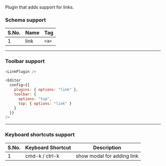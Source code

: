 Plugin that adds support for links.

### Schema support

| S.No. | Name | Tag   |
| ----- | ---- | ----- |
| 1     | link | `<a>` |

---

### Toolbar support

```js
<LinkPlugin />
```

```js static
<Editor
  config={{
    plugins: { options: "link" },
    toolbar: {
      options: "top",
      top: { options: "link" }
    }
  }}
/>
```

---

### Keyboard shortcuts support

| S.No. | Keyboard Shortcut | Description                |
| ----- | ----------------- | -------------------------- |
| 1     | cmd-k / ctrl-k    | show modal for adding link |
